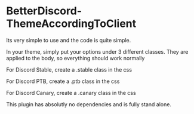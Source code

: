 # BetterDiscord-ThemeAccordingToClient

Its very simple to use and the code is quite simple.

In your theme, simply put your options under 3 different classes. They are applied to the body, so everything should work normally

For Discord Stable, create a .stable class in the css

For Discord PTB, create a .ptb class in the css

For Discord Canary, create a .canary class in the css


This plugin has absolutly no dependencies and is fully stand alone.
